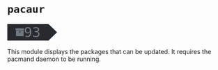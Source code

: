 # `pacaur`
![](packages.png)

This module displays the packages that can be updated. It requires the pacmand daemon to be running.
